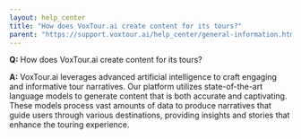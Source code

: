```yaml
---
layout: help_center
title: "How does VoxTour.ai create content for its tours?"
parent: "https://support.voxtour.ai/help_center/general-information.html"
---
```


**Q:** How does VoxTour.ai create content for its tours?

**A:** VoxTour.ai leverages advanced artificial intelligence to craft engaging and informative tour narratives. Our platform utilizes state-of-the-art language models to generate content that is both accurate and captivating. These models process vast amounts of data to produce narratives that guide users through various destinations, providing insights and stories that enhance the touring experience.